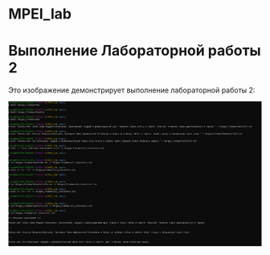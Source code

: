 # MPEI_lab

# Выполнение Лабораторной работы 2

Это изображение демонстрирует выполнение лабораторной работы 2:

![Lab 2](./lab2.jpg)
